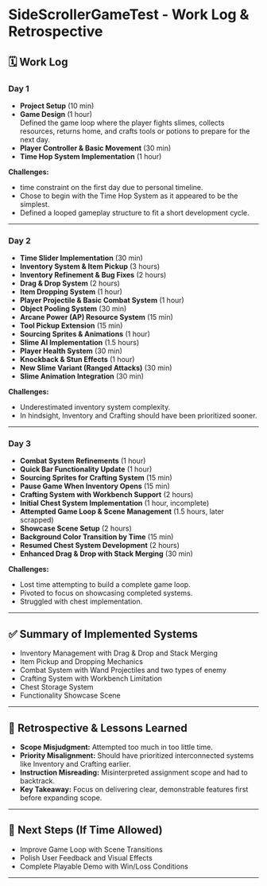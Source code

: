 # SideScrollerGameTest - Work Log & Retrospective

## 🗓️ Work Log

### Day 1
- **Project Setup** (10 min)
- **Game Design** (1 hour)  
  Defined the game loop where the player fights slimes, collects resources, returns home, and crafts tools or potions to prepare for the next day.
- **Player Controller & Basic Movement** (30 min)
- **Time Hop System Implementation** (1 hour)

**Challenges:**  
- time constraint on the first day due to personal timeline.
- Chose to begin with the Time Hop System as it appeared to be the simplest.
- Defined a looped gameplay structure to fit a short development cycle.

---

### Day 2
- **Time Slider Implementation** (30 min)
- **Inventory System & Item Pickup** (3 hours)
- **Inventory Refinement & Bug Fixes** (2 hours)
- **Drag & Drop System** (2 hours)
- **Item Dropping System** (1 hour)
- **Player Projectile & Basic Combat System** (1 hour)
- **Object Pooling System** (30 min)
- **Arcane Power (AP) Resource System** (15 min)
- **Tool Pickup Extension** (15 min)
- **Sourcing Sprites & Animations** (1 hour)
- **Slime AI Implementation** (1.5 hours)
- **Player Health System** (30 min)
- **Knockback & Stun Effects** (1 hour)
- **New Slime Variant (Ranged Attacks)** (30 min)
- **Slime Animation Integration** (30 min)

**Challenges:**  
- Underestimated inventory system complexity.
- In hindsight, Inventory and Crafting should have been prioritized sooner.

---

### Day 3
- **Combat System Refinements** (1 hour)
- **Quick Bar Functionality Update** (1 hour)
- **Sourcing Sprites for Crafting System** (15 min)
- **Pause Game When Inventory Opens** (15 min)
- **Crafting System with Workbench Support** (2 hours)
- **Initial Chest System Implementation** (1 hour, incomplete)
- **Attempted Game Loop & Scene Management** (1.5 hours, later scrapped)
- **Showcase Scene Setup** (2 hours)
- **Background Color Transition by Time** (15 min)
- **Resumed Chest System Development** (2 hours)
- **Enhanced Drag & Drop with Stack Merging** (30 min)

**Challenges:**  
- Lost time attempting to build a complete game loop.
- Pivoted to focus on showcasing completed systems.
- Struggled with chest implementation.

---

## ✅ Summary of Implemented Systems
- Inventory Management with Drag & Drop and Stack Merging
- Item Pickup and Dropping Mechanics
- Combat System with Wand Projectiles and two types of enemy
- Crafting System with Workbench Limitation
- Chest Storage System
- Functionality Showcase Scene

---

## 📝 Retrospective & Lessons Learned
- **Scope Misjudgment:** Attempted too much in too little time.
- **Priority Misalignment:** Should have prioritized interconnected systems like Inventory and Crafting earlier.
- **Instruction Misreading:** Misinterpreted assignment scope and had to backtrack.
- **Key Takeaway:** Focus on delivering clear, demonstrable features first before expanding scope.

---

## 🚀 Next Steps (If Time Allowed)
- Improve Game Loop with Scene Transitions
- Polish User Feedback and Visual Effects
- Complete Playable Demo with Win/Loss Conditions

---
